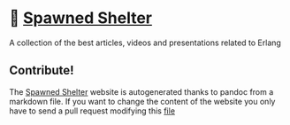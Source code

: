 # :blue_book: [Spawned Shelter](http://spawnedshelter.com/)
A collection of the best articles, videos and presentations related to Erlang

## Contribute!
The [Spawned Shelter](http://spawnedshelter.com/) website is autogenerated thanks to pandoc from a markdown file. If you want to change the content of the website you only have to send a pull request modifying this [file](https://github.com/unbalancedparentheses/spawnedshelter/blob/master/src/content.md)
